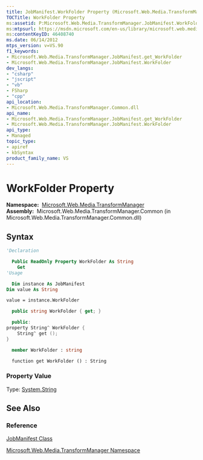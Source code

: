 ```yaml
---
title: JobManifest.WorkFolder Property (Microsoft.Web.Media.TransformManager)
TOCTitle: WorkFolder Property
ms:assetid: P:Microsoft.Web.Media.TransformManager.JobManifest.WorkFolder
ms:mtpsurl: https://msdn.microsoft.com/en-us/library/microsoft.web.media.transformmanager.jobmanifest.workfolder(v=VS.90)
ms:contentKeyID: 46408740
ms.date: 06/14/2012
mtps_version: v=VS.90
f1_keywords:
- Microsoft.Web.Media.TransformManager.JobManifest.get_WorkFolder
- Microsoft.Web.Media.TransformManager.JobManifest.WorkFolder
dev_langs:
- "csharp"
- "jscript"
- "vb"
- FSharp
- "cpp"
api_location:
- Microsoft.Web.Media.TransformManager.Common.dll
api_name:
- Microsoft.Web.Media.TransformManager.JobManifest.get_WorkFolder
- Microsoft.Web.Media.TransformManager.JobManifest.WorkFolder
api_type:
- Managed
topic_type:
- apiref
- kbSyntax
product_family_name: VS
---
```


# WorkFolder Property

**Namespace:**  [Microsoft.Web.Media.TransformManager](microsoft-web-media-transformmanager-namespace.md)  
**Assembly:**  Microsoft.Web.Media.TransformManager.Common (in Microsoft.Web.Media.TransformManager.Common.dll)

## Syntax

```vb
'Declaration

  Public ReadOnly Property WorkFolder As String
    Get
'Usage

  Dim instance As JobManifest
Dim value As String

value = instance.WorkFolder
```

```csharp
  public string WorkFolder { get; }
```

```cpp
  public:
property String^ WorkFolder {
    String^ get ();
}
```

``` fsharp
  member WorkFolder : string
```

```jscript
  function get WorkFolder () : String
```

### Property Value

Type: [System.String](https://msdn.microsoft.com/library/s1wwdcbf)  

## See Also

### Reference

[JobManifest Class](jobmanifest-class-microsoft-web-media-transformmanager.md)

[Microsoft.Web.Media.TransformManager Namespace](microsoft-web-media-transformmanager-namespace.md)

